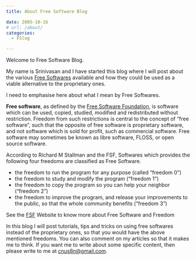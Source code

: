 ```yaml
---
title: About Free Software Blog

date: 2005-10-16
# url: /about/
categories:
  - FSlog

---
```

Welcome to Free Software Blog.
  
My name is Srinivasan and I have started this blog where I will post about the various [Free Softwares][1] available and how they could be used as a viable alternative to the proprietary ones.

I need to emphasise here about what I mean by Free Softwares.
  
**Free software**, as defined by the [Free Software Foundation][1], is software which can be used, copied, studied, modified and redistributed without restriction. Freedom from such restrictions is central to the concept of &#8220;free software&#8221;, such that the opposite of free software is proprietary software, and not software which is sold for profit, such as commercial software. Free software may sometimes be known as libre software, FLOSS, or open source software.

According to Richard M Stallman and the FSF, Softwares which provides the following four freedoms are classified as Free Software.

  * the freedom to run the program for any purpose (called &#8220;freedom 0&#8221;)
  * the freedom to study and modify the program (&#8220;freedom 1&#8221;)
  * the freedom to copy the program so you can help your neighbor (&#8220;freedom 2&#8221;)
  * the freedom to improve the program, and release your improvements to the public, so that the whole community benefits (&#8220;freedom 3&#8221;)

See the [FSF][1] Website to know more about Free Software and Freedom

In this blog I will post tutorials, tips and tricks on using free softwares instead of the proprietary ones, so that you would have the above mentioned freedoms. You can also comment on my articles so that it makes me to think. If you want me to write about some specific content, then please write to me at <cnus8n@gmail.com>.

 [1]: http://www.fsf.org/